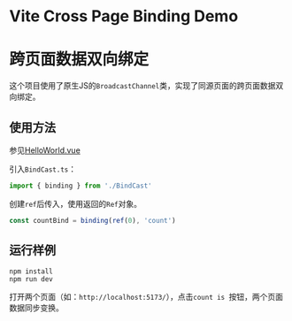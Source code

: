 # Vite Cross Page Binding Demo
# 跨页面数据双向绑定

这个项目使用了原生JS的`BroadcastChannel`类，实现了同源页面的跨页面数据双向绑定。

## 使用方法

参见[HelloWorld.vue](./src/components/HelloWorld.vue)

引入`BindCast.ts`：

```typescript
import { binding } from './BindCast'
```

创建`ref`后传入，使用返回的`Ref`对象。

```typescript
const countBind = binding(ref(0), 'count')
```

## 运行样例

```npm
npm install
npm run dev
```

打开两个页面（如：`http://localhost:5173/`），点击`count is `按钮，两个页面数据同步变换。
